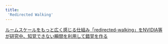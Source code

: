 ```yaml
---
title:
 'Redirected Walking'
---
```


[ルームスケールをもっと広く感じる仕組み「redirected-walking」をNVIDIA等が研究中、知覚できない瞬間を利用して錯覚を作る](https://exp.dospara.co.jp/express/vr/721914)
